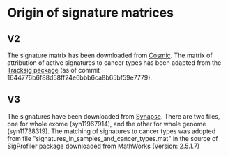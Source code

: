 # Origin of signature matrices

## V2
The signature matrix has been downloaded from [Cosmic](https://cancer.sanger.ac.uk/cosmic/signatures_v2). The matrix of attribution of active signatures to cancer types has been adapted from the [Tracksig package](https://github.com/morrislab/TrackSig/blob/master/annotation/active_signatures_transposed.txt) (as of commit 1644776b6f88d58ff24e6bbb6ca8b65bf59e7779).

## V3
The signatures have been downloaded from [Synapse](https://www.synapse.org/#!Synapse:syn12009743). There are two files, one for whole exome (syn11967914), and the other for whole genome (syn11738319). The matching of signatures to cancer types was adopted from file "signatures_in_samples_and_cancer_types.mat" in the source of SigProfiler package downloaded from MathWorks (Version: 2.5.1.7)
